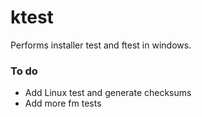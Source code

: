 # ktest

Performs installer test and ftest in windows.

### To do

* Add Linux test and generate checksums
* Add more fm tests
